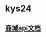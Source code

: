 # kys24

## [商城api文档](https://github.com/Duolaimon/kys24/blob/master/%E5%95%86%E5%9F%8EAPI%E6%96%87%E6%A1%A3.md)
